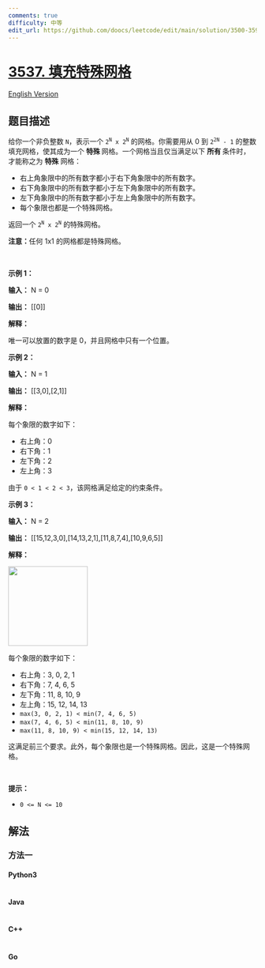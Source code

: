 ```yaml
---
comments: true
difficulty: 中等
edit_url: https://github.com/doocs/leetcode/edit/main/solution/3500-3599/3537.Fill%20a%20Special%20Grid/README.md
---
```


<!-- problem:start -->

# [3537. 填充特殊网格](https://leetcode.cn/problems/fill-a-special-grid)

[English Version](/solution/3500-3599/3537.Fill%20a%20Special%20Grid/README_EN.md)

## 题目描述

<!-- description:start -->

<p>给你一个非负整数 <code><font face="monospace">N</font></code>，表示一个 <code>2<sup>N</sup> x 2<sup>N</sup></code> 的网格。你需要用从 0 到 <code>2<sup>2N</sup> - 1</code> 的整数填充网格，使其成为一个&nbsp;<strong>特殊&nbsp;</strong>网格。一个网格当且仅当满足以下&nbsp;<strong>所有&nbsp;</strong>条件时，才能称之为 <strong>特殊</strong> 网格：</p>

<ul>
	<li>右上角象限中的所有数字都小于右下角象限中的所有数字。</li>
	<li>右下角象限中的所有数字都小于左下角象限中的所有数字。</li>
	<li>左下角象限中的所有数字都小于左上角象限中的所有数字。</li>
	<li>每个象限也都是一个特殊网格。</li>
</ul>

<p>返回一个&nbsp;<code>2<sup>N</sup> x 2<sup>N</sup></code>&nbsp;的特殊网格。</p>

<p><strong>注意：</strong>任何 1x1 的网格都是特殊网格。</p>

<p>&nbsp;</p>

<p><strong class="example">示例 1：</strong></p>

<div class="example-block">
<p><strong>输入：</strong> <span class="example-io">N = 0</span></p>

<p><strong>输出：</strong> <span class="example-io">[[0]]</span></p>

<p><strong>解释：</strong></p>

<p>唯一可以放置的数字是 0，并且网格中只有一个位置。</p>
</div>

<p><strong class="example">示例 2：</strong></p>

<div class="example-block">
<p><strong>输入：</strong> <span class="example-io">N = 1</span></p>

<p><strong>输出：</strong> <span class="example-io">[[3,0],[2,1]]</span></p>

<p><strong>解释：</strong></p>

<p>每个象限的数字如下：</p>

<ul>
	<li>右上角：0</li>
	<li>右下角：1</li>
	<li>左下角：2</li>
	<li>左上角：3</li>
</ul>

<p>由于 <code>0 &lt; 1 &lt; 2 &lt; 3</code>，该网格满足给定的约束条件。</p>
</div>

<p><strong class="example">示例 3：</strong></p>

<div class="example-block">
<p><strong>输入：</strong> <span class="example-io">N = 2</span></p>

<p><strong>输出：</strong> <span class="example-io">[[15,12,3,0],[14,13,2,1],[11,8,7,4],[10,9,6,5]]</span></p>

<p><strong>解释：</strong></p>

<p><img alt="" src="https://fastly.jsdelivr.net/gh/doocs/leetcode@main/solution/3500-3599/3537.Fill%20a%20Special%20Grid/images/1746289512-jpANZH-4123example3p1drawio.png" style="width: 161px; height: 161px;" /></p>

<p>每个象限的数字如下：</p>

<ul>
	<li>右上角：3, 0, 2, 1</li>
	<li>右下角：7, 4, 6, 5</li>
	<li>左下角：11, 8, 10, 9</li>
	<li>左上角：15, 12, 14, 13</li>
	<li><code>max(3, 0, 2, 1) &lt; min(7, 4, 6, 5)</code></li>
	<li><code>max(7, 4, 6, 5) &lt; min(11, 8, 10, 9)</code></li>
	<li><code>max(11, 8, 10, 9) &lt; min(15, 12, 14, 13)</code></li>
</ul>

<p>这满足前三个要求。此外，每个象限也是一个特殊网格。因此，这是一个特殊网格。</p>
</div>

<p>&nbsp;</p>

<p><strong>提示：</strong></p>

<ul>
	<li><code>0 &lt;= N &lt;= 10</code></li>
</ul>

<!-- description:end -->

## 解法

<!-- solution:start -->

### 方法一

<!-- tabs:start -->

#### Python3

```python

```

#### Java

```java

```

#### C++

```cpp

```

#### Go

```go

```

<!-- tabs:end -->

<!-- solution:end -->

<!-- problem:end -->
